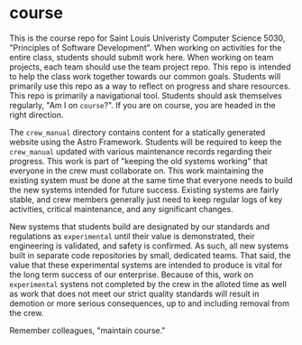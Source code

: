 # course

This is the course repo for Saint Louis Univeristy Computer Science 5030, "Principles of Software Development". When working on activities for the entire class, students should submit work here. When working on team projects, each team should use the team project repo. This repo is intended to help the class work together towards our common goals. Students will primarily use this repo as a way to reflect on progress and share resources. This repo is primarily a navigational tool. Students should ask themselves regularly, "Am I on `course`?". If you are on course, you are headed in the right direction.

The `crew_manual` directory contains content for a statically generated website using the Astro Framework. Students will be required to keep the `crew_manual` updated with various maintenance records regarding their progress. This work is part of "keeping the old systems working" that everyone in the crew must collaborate on. This work maintaining the existing system must be done at the same time that everyone needs to build the new systems intended for future success. Existing systems are fairly stable, and crew members generally just need to keep regular logs of key activities, critical maintenance, and any significant changes.

New systems that students build are designated by our standards and regulations as `experimental` until their value is demonstrated, their engineering is validated, and safety is confirmed. As such, all new systems built in separate code repositories by small, dedicated teams. That said, the value that these experimental systems are intended to produce is vital for the long term success of our enterprise. Because of this, work on `experimental` systens not completed by the crew in the alloted time as well as work that does not meet our strict quality standards will result in demotion or more serious consequences, up to and including removal from the crew.

Remember colleagues, "maintain course."